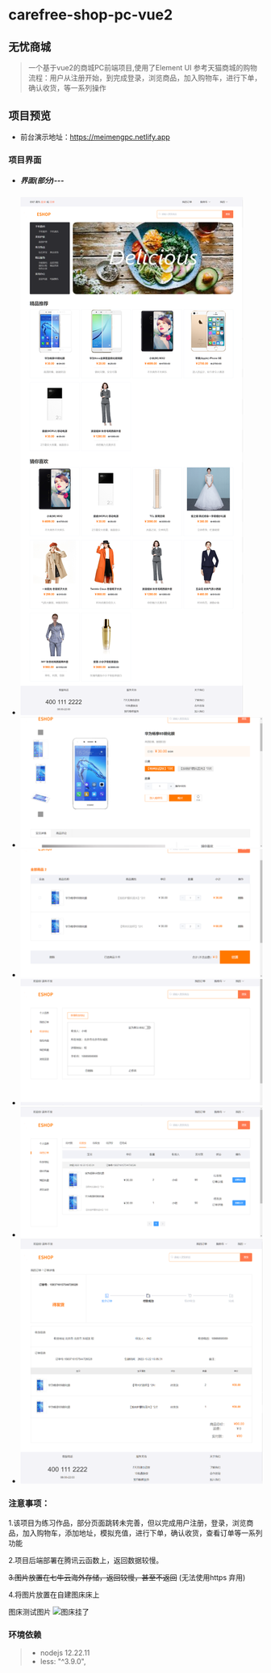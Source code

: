 
# carefree-shop-pc-vue2

## 无忧商城

> 一个基于vue2的商城PC前端项目,使用了Element UI
> 参考天猫商城的购物流程：用户从注册开始，到完成登录，浏览商品，加入购物车，进行下单，确认收货，等一系列操作

## 项目预览

+ 前台演示地址：<https://meimengpc.netlify.app>

### 项目界面

+ ##### 界面(部分)---
+ ![主页](主页.png)
+ ![商品详情](商品详情.png)
+ ![购物车](购物车.png)
+ ![地址](地址.png)
+ ![订单](订单.png)
+ ![订单详情](订单详情.png)

### 注意事项：

1.该项目为练习作品，部分页面跳转未完善，但以完成用户注册，登录，浏览商品，加入购物车，添加地址，模拟充值，进行下单，确认收货，查看订单等一系列功能

2.项目后端部署在腾讯云函数上，返回数据较慢。

~~3.图片放置在七牛云海外存储，返回较慢，甚至不返回~~ (无法使用https 弃用)

4.将图片放置在自建图床床上

图床测试图片
<img src="https://meimeng.evai.pl/i/2022/10/23/xqb8e2.ico" alt="图床挂了"/>

### 环境依赖

> + nodejs 12.22.11
> + less: "^3.9.0",


